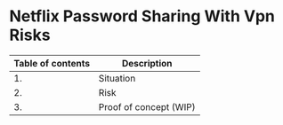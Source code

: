 # Netflix Password Sharing With Vpn Risks

| Table of contents  | Description |
| ------------- |  ------------- |
| 1.      | Situation |
| 2.      | Risk |
| 3. | Proof of concept (WIP)|
